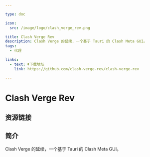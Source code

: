 ```yaml
---

type: doc

icon:
  src: /image/logo/clash_verge_rev.png

title: Clash Verge Rev
description: Clash Verge 的延续，一个基于 Tauri 的 Clash Meta GUI。
tags:
  - 代理

links:
  - text: ⏬下载地址
    link: https://github.com/clash-verge-rev/clash-verge-rev

---
```


<ShowLogo />

# Clash Verge Rev

<ShowTags />

<ShowBreadcrumb />

## 资源链接

<ShowLinks />

## 简介

Clash Verge 的延续，一个基于 Tauri 的 Clash Meta GUI。
